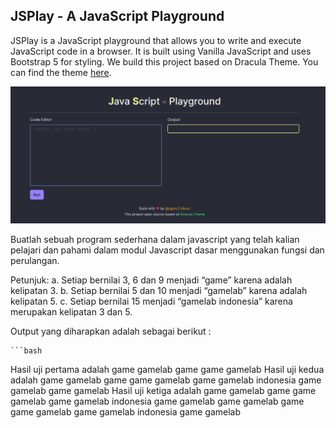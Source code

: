 ## JSPlay - A JavaScript Playground

JSPlay is a JavaScript playground that allows you to write and execute JavaScript code in a browser. It is built using Vanilla JavaScript and uses Bootstrap 5 for styling. We build this project based on Dracula Theme. You can find the theme [here](https://draculatheme.com/).

[![JSPlay](https://github.com/andikatuluspangestu/jsplay/blob/main/assets/img/thumbnail.png?raw=true)](https://andikatuluspangestu.github.io/jsplay/)


Buatlah sebuah program sederhana dalam javascript yang telah kalian pelajari dan pahami dalam modul Javascript dasar menggunakan fungsi dan perulangan.

Petunjuk:
a. Setiap bernilai 3, 6 dan 9 menjadi “game” karena adalah kelipatan 3.
b. Setiap bernilai 5 dan 10 menjadi “gamelab” karena adalah kelipatan 5.
c. Setiap bernilai 15 menjadi “gamelab indonesia” karena merupakan kelipatan 3 dan 5.

Output yang diharapkan adalah sebagai berikut :

    ```bash
Hasil uji pertama adalah
  game gamelab game game gamelab
Hasil uji kedua adalah
  game gamelab game game gamelab game gamelab indonesia game gamelab game gamelab
Hasil uji ketiga adalah
  game gamelab game game gamelab game gamelab indonesia game gamelab game gamelab game game gamelab game gamelab indonesia game gamelab
```